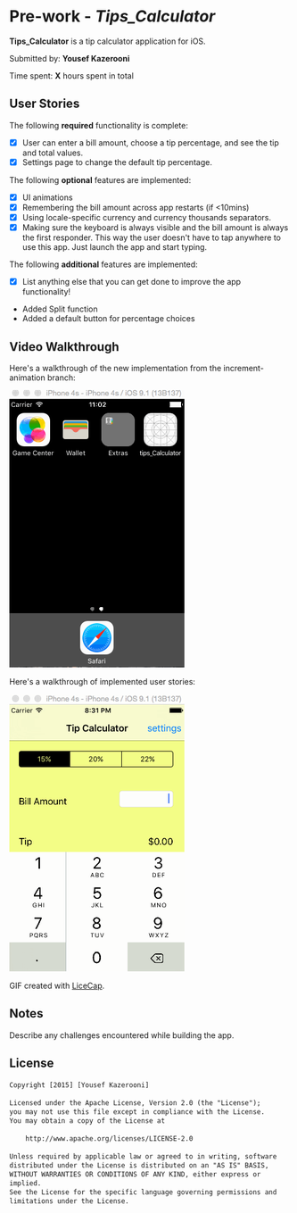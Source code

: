 # Pre-work - *Tips_Calculator*
     
**Tips_Calculator** is a tip calculator application for iOS.

Submitted by: **Yousef Kazerooni**

Time spent: **X** hours spent in total

## User Stories

The following **required** functionality is complete:

* [x] User can enter a bill amount, choose a tip percentage, and see the tip and total values.
* [x] Settings page to change the default tip percentage.

The following **optional** features are implemented:
* [x] UI animations
* [x] Remembering the bill amount across app restarts (if <10mins)
* [x] Using locale-specific currency and currency thousands separators.
* [x] Making sure the keyboard is always visible and the bill amount is always the first responder. This way the user doesn't have to tap anywhere to use this app. Just launch the app and start typing.

The following **additional** features are implemented:

- [x] List anything else that you can get done to improve the app functionality!
- Added Split function
- Added a default button for percentage choices


## Video Walkthrough 

Here's a walkthrough of the new implementation from the increment-animation branch:

![demo](New_Calculator_gif2.gif)



Here's a walkthrough of implemented user stories:

![demo](Animated_Calculator5.gif)

GIF created with [LiceCap](http://www.cockos.com/licecap/).

## Notes

Describe any challenges encountered while building the app.

## License

    Copyright [2015] [Yousef Kazerooni]

    Licensed under the Apache License, Version 2.0 (the "License");
    you may not use this file except in compliance with the License.
    You may obtain a copy of the License at

        http://www.apache.org/licenses/LICENSE-2.0

    Unless required by applicable law or agreed to in writing, software
    distributed under the License is distributed on an "AS IS" BASIS,
    WITHOUT WARRANTIES OR CONDITIONS OF ANY KIND, either express or implied.
    See the License for the specific language governing permissions and
    limitations under the License.

